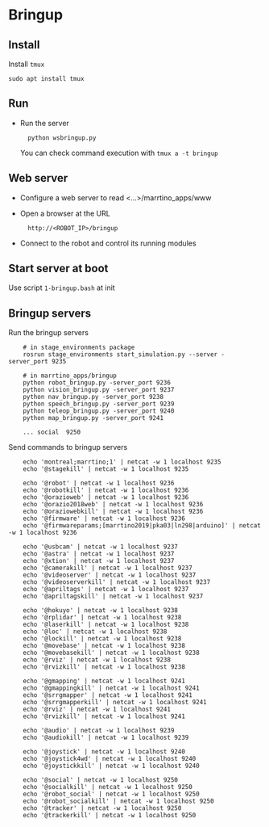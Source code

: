 # Bringup #

## Install ##

Install ```tmux```

    sudo apt install tmux


## Run

* Run the server

        python wsbringup.py

    You can check command execution with ```tmux a -t bringup```

## Web server

* Configure a web server to read <...>/marrtino_apps/www

* Open a browser at the URL

        http://<ROBOT_IP>/bringup

* Connect to the robot and control its running modules


## Start server at boot

Use script ```1-bringup.bash``` at init


## Bringup servers

Run the bringup servers

        # in stage_environments package
        rosrun stage_environments start_simulation.py --server -server_port 9235

        # in marrtino_apps/bringup
        python robot_bringup.py -server_port 9236
        python vision_bringup.py -server_port 9237
        python nav_bringup.py -server_port 9238
        python speech_bringup.py -server_port 9239
        python teleop_bringup.py -server_port 9240
        python map_bringup.py -server_port 9241

        ... social  9250


Send commands to bringup servers

        echo 'montreal;marrtino;1' | netcat -w 1 localhost 9235
        echo '@stagekill' | netcat -w 1 localhost 9235

        echo '@robot' | netcat -w 1 localhost 9236
        echo '@robotkill' | netcat -w 1 localhost 9236
        echo '@orazioweb' | netcat -w 1 localhost 9236
        echo '@orazio2018web' | netcat -w 1 localhost 9236
        echo '@oraziowebkill' | netcat -w 1 localhost 9236
        echo '@firmware' | netcat -w 1 localhost 9236
        echo '@firmwareparams;[marrtino2019|pka03|ln298|arduino]' | netcat -w 1 localhost 9236

        echo '@usbcam' | netcat -w 1 localhost 9237
        echo '@astra' | netcat -w 1 localhost 9237
        echo '@xtion' | netcat -w 1 localhost 9237
        echo '@camerakill' | netcat -w 1 localhost 9237
        echo '@videoserver' | netcat -w 1 localhost 9237
        echo '@videoserverkill' | netcat -w 1 localhost 9237
        echo '@apriltags' | netcat -w 1 localhost 9237
        echo '@apriltagskill' | netcat -w 1 localhost 9237

        echo '@hokuyo' | netcat -w 1 localhost 9238
        echo '@rplidar' | netcat -w 1 localhost 9238
        echo '@laserkill' | netcat -w 1 localhost 9238
        echo '@loc' | netcat -w 1 localhost 9238
        echo '@lockill' | netcat -w 1 localhost 9238
        echo '@movebase' | netcat -w 1 localhost 9238
        echo '@movebasekill' | netcat -w 1 localhost 9238
        echo '@rviz' | netcat -w 1 localhost 9238
        echo '@rvizkill' | netcat -w 1 localhost 9238

        echo '@gmapping' | netcat -w 1 localhost 9241
        echo '@gmappingkill' | netcat -w 1 localhost 9241
        echo '@srrgmapper' | netcat -w 1 localhost 9241
        echo '@srrgmapperkill' | netcat -w 1 localhost 9241
        echo '@rviz' | netcat -w 1 localhost 9241
        echo '@rvizkill' | netcat -w 1 localhost 9241

        echo '@audio' | netcat -w 1 localhost 9239
        echo '@audiokill' | netcat -w 1 localhost 9239

        echo '@joystick' | netcat -w 1 localhost 9240
        echo '@joystick4wd' | netcat -w 1 localhost 9240
        echo '@joystickkill' | netcat -w 1 localhost 9240

        echo '@social' | netcat -w 1 localhost 9250
        echo '@socialkill' | netcat -w 1 localhost 9250
        echo '@robot_social' | netcat -w 1 localhost 9250
        echo '@robot_socialkill' | netcat -w 1 localhost 9250
        echo '@tracker' | netcat -w 1 localhost 9250
        echo '@trackerkill' | netcat -w 1 localhost 9250


